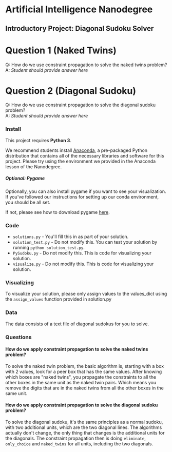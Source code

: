 # Artificial Intelligence Nanodegree
## Introductory Project: Diagonal Sudoku Solver

# Question 1 (Naked Twins)
Q: How do we use constraint propagation to solve the naked twins problem?  
A: *Student should provide answer here*

# Question 2 (Diagonal Sudoku)
Q: How do we use constraint propagation to solve the diagonal sudoku problem?  
A: *Student should provide answer here*

### Install

This project requires **Python 3**.

We recommend students install [Anaconda](https://www.continuum.io/downloads), a pre-packaged Python distribution that contains all of the necessary libraries and software for this project.
Please try using the environment we provided in the Anaconda lesson of the Nanodegree.

##### Optional: Pygame

Optionally, you can also install pygame if you want to see your visualization. If you've followed our instructions for setting up our conda environment, you should be all set.

If not, please see how to download pygame [here](http://www.pygame.org/download.shtml).

### Code

* `solutions.py` - You'll fill this in as part of your solution.
* `solution_test.py` - Do not modify this. You can test your solution by running `python solution_test.py`.
* `PySudoku.py` - Do not modify this. This is code for visualizing your solution.
* `visualize.py` - Do not modify this. This is code for visualizing your solution.

### Visualizing

To visualize your solution, please only assign values to the values_dict using the ```assign_values``` function provided in solution.py

### Data

The data consists of a text file of diagonal sudokus for you to solve.



### Questions

#### How do we apply constraint propagation to solve the naked twins problem?
To solve the naked twin problem, the basic algorithm is, starting with a box with 2 values,
look for a peer box that has the same values. After knowing which boxes are "naked twins",
you propagate the constraints to all the other boxes in the same unit as the naked twin pairs.
Which means you remove the digits that are in the naked twins from all the other boxes in the
same unit.


#### How do we apply constraint propagation to solve the diagonal sudoku problem?
To solve the diagonal sudoku, it's the same principles as a normal sudoku, with two
additional units, which are the two diagonal lines. The algorithms actually don't change,
the only thing that changes is the additional units for the diagonals. The constraint propagation
then is doing `eliminate`, `only_choice` and `naked_twins` for all units, including the two diagonals.
